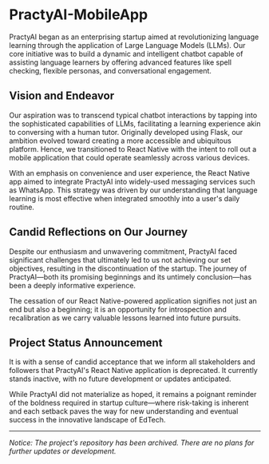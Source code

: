
# PractyAI-MobileApp

PractyAI began as an enterprising startup aimed at revolutionizing language learning through the application of Large Language Models (LLMs). Our core initiative was to build a dynamic and intelligent chatbot capable of assisting language learners by offering advanced features like spell checking, flexible personas, and conversational engagement.

## Vision and Endeavor
Our aspiration was to transcend typical chatbot interactions by tapping into the sophisticated capabilities of LLMs, facilitating a learning experience akin to conversing with a human tutor. Originally developed using Flask, our ambition evolved toward creating a more accessible and ubiquitous platform. Hence, we transitioned to React Native with the intent to roll out a mobile application that could operate seamlessly across various devices.

With an emphasis on convenience and user experience, the React Native app aimed to integrate PractyAI into widely-used messaging services such as WhatsApp. This strategy was driven by our understanding that language learning is most effective when integrated smoothly into a user's daily routine.

## Candid Reflections on Our Journey
Despite our enthusiasm and unwavering commitment, PractyAI faced significant challenges that ultimately led to us not achieving our set objectives, resulting in the discontinuation of the startup. The journey of PractyAI—both its promising beginnings and its untimely conclusion—has been a deeply informative experience.

The cessation of our React Native-powered application signifies not just an end but also a beginning; it is an opportunity for introspection and recalibration as we carry valuable lessons learned into future pursuits.

## Project Status Announcement
It is with a sense of candid acceptance that we inform all stakeholders and followers that PractyAI's React Native application is deprecated. It currently stands inactive, with no future development or updates anticipated.

While PractyAI did not materialize as hoped, it remains a poignant reminder of the boldness required in startup culture—where risk-taking is inherent and each setback paves the way for new understanding and eventual success in the innovative landscape of EdTech.

---

*Notice: The project's repository has been archived. There are no plans for further updates or development.*
